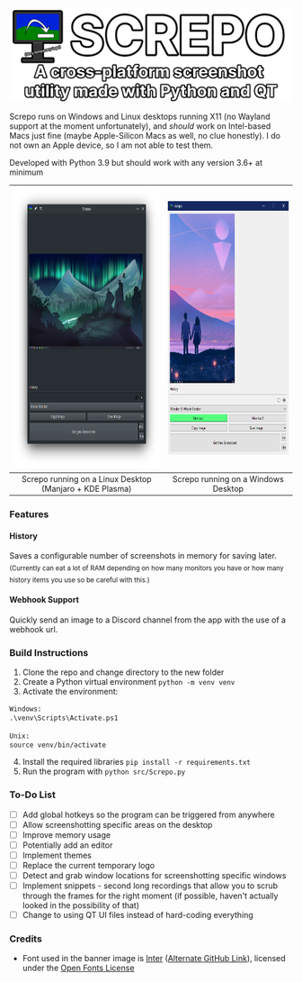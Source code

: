 <img alt="Screpo - A cross-platform screenshot utility made with Python and QT." width="600" src="images/screpo_banner.png"/>

Screpo runs on Windows and Linux desktops running X11 (no Wayland support at the moment unfortunately), and *should* work on Intel-based Macs just fine (maybe Apple-Silicon Macs as well, no clue honestly).
I do not own an Apple device, so I am not able to test them.

Developed with Python 3.9 but should work with any version 3.6+ at minimum

| <img alt="A screenshot of the Screpo user interface running on a Linux desktop." height="500" src="images/screpo_linux.png"/> | <img alt="A screenshot of Screpo running on a Windows 10 desktop." height="450" src="images/screpo_windows.png"/> |
|:-----------------------------------------------------------------------------------------------------------------------------:|:-----------------------------------------------------------------------------------------------------------------:|
|                                  Screpo running on a Linux Desktop<br>(Manjaro + KDE Plasma)                                  |                                        Screpo running on a Windows Desktop                                        |



<!-- Add a Windows screenshot as well -->

### Features
#### History
Saves a configurable number of screenshots in memory for saving later. <br>
<sub>(Currently can eat a lot of RAM depending on how many monitors you have or how many history items you use so be careful with this.)</sub>

#### Webhook Support
Quickly send an image to a Discord channel from the app with the use of a webhook url.

### Build Instructions
1. Clone the repo and change directory to the new folder
2. Create a Python virtual environment
`python -m venv venv`
3. Activate the environment:
```
Windows:
.\venv\Scripts\Activate.ps1

Unix:
source venv/bin/activate
```
4. Install the required libraries
`pip install -r requirements.txt`
5. Run the program with
`python src/Screpo.py`


### To-Do List
- [ ] Add global hotkeys so the program can be triggered from anywhere
- [ ] Allow screenshotting specific areas on the desktop 
- [ ] Improve memory usage
- [ ] Potentially add an editor
- [ ] Implement themes
- [ ] Replace the current temporary logo
- [ ] Detect and grab window locations for screenshotting specific windows
- [ ] Implement snippets - second long recordings that allow you to scrub through the frames for the right moment (if possible, haven't actually looked in the possibility of that)
- [ ] Change to using QT UI files instead of hard-coding everything

### Credits
- Font used in the banner image is [Inter](https://fonts.google.com/specimen/Inter) ([Alternate GitHub Link](https://github.com/rsms/inter/)), licensed under the [Open Fonts License](https://scripts.sil.org/cms/scripts/page.php?site_id=nrsi&id=OFL) 